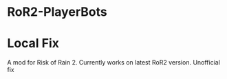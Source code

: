 # RoR2-PlayerBots
# Local Fix
A mod for Risk of Rain 2. Currently works on latest RoR2 version. Unofficial fix
